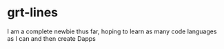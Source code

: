# grt-lines
I am a complete newbie thus far, hoping to learn as many code languages as I can and then create Dapps

